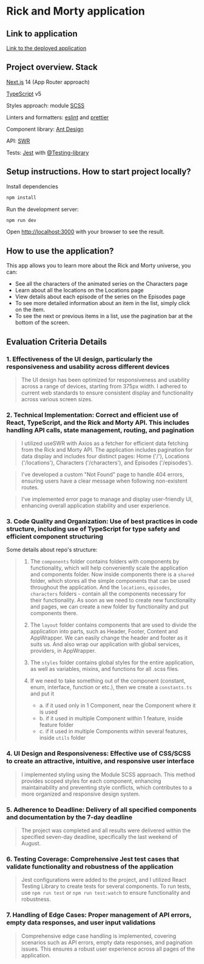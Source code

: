# Rick and Morty application

## Link to application

[Link to the deployed application](https://rick-and-morty-alpha-five.vercel.app/)

## Project overview. Stack

[Next.js](https://www.npmjs.com/package/next) 14 (App Router approach)

[TypeScript](https://www.npmjs.com/package/typescript) v5

Styles approach: module [SCSS](https://www.npmjs.com/package/sass)

Linters and formatters: [eslint](https://www.npmjs.com/package/eslint) and [prettier](https://www.npmjs.com/package/prettier)

Component library: [Ant Design](https://www.npmjs.com/package/antd)

API: [SWR](https://www.npmjs.com/package/swr?activeTab=readme)

Tests: [Jest](https://www.npmjs.com/package/jest) with [@Testing-library](https://www.npmjs.com/package/@testing-library/react)

## Setup instructions. How to start project locally?

Install dependencies

```bash
npm install
```

Run the development server:

```bash
npm run dev
```

Open [http://localhost:3000](http://localhost:3000) with your browser to see the result.

## How to use the application?

This app allows you to learn more about the Rick and Morty universe, you can:

- See all the characters of the animated series on the Characters page
- Learn about all the locations on the Locations page
- View details about each episode of the series on the Episodes page
- To see more detailed information about an item in the list, simply click on the item.
- To see the next or previous items in a list, use the pagination bar at the bottom of the screen.

## Evaluation Criteria Details

### 1. Effectiveness of the UI design, particularly the responsiveness and usability across different devices

> The UI design has been optimized for responsiveness and usability across a range of devices, starting from 375px width. I adhered to current web standards to ensure consistent display and functionality across various screen sizes.

### 2. Technical Implementation: Correct and efficient use of React, TypeScript, and the Rick and Morty API. This includes handling API calls, state management, routing, and pagination

> I utilized useSWR with Axios as a fetcher for efficient data fetching from the Rick and Morty API. The application includes pagination for data display and includes four distinct pages: Home ('/'), Locations ('/locations'), Characters ('/characters'), and Episodes ('/episodes').

> I've developed a custom "Not Found" page to handle 404 errors, ensuring users have a clear message when following non-existent routes.

> I've implemented error page to manage and display user-friendly UI, enhancing overall application stability and user experience.

### 3. Code Quality and Organization: Use of best practices in code structure, including use of TypeScript for type safety and efficient component structuring

Some details about repo's structure:
>
> 1. The `components` folder contains folders with components by functionality, which will help conveniently scale the application and components folder. Now inside components there is a `shared` folder, which stores all the simple components that can be used throughout the application. And the `locations`, `episodes`, `characters` folders -  contain all the components necessary for their functionality. As soon as we need to create new functionality and pages, we can create a new folder by functionality and put components there.
>
> 2. The `layout` folder contains components that are used to divide the application into parts, such as Header, Footer, Content and AppWrapper.
We can easily change the header and footer as it suits us. And also wrap our application with global services, providers, in AppWrapper.
>
> 3. The `styles` folder contains global styles for the entire application, as well as variables, mixins, and functions for all .scss files.
>
> 4. If we need to take something out of the component (constant, enum, interface, function or etc.), then we create a `constants.ts` and put it
>       - a. if it used only in 1 Component, near the Component where it is used
>       - b. if it used in multiple Component within 1 feature, inside feature folder
>       - c. if it used in multiple Components within several features, inside `utils` folder

### 4. UI Design and Responsiveness: Effective use of CSS/SCSS to create an attractive, intuitive, and responsive user interface

> I implemented styling using the Module SCSS approach. This method provides scoped styles for each component, enhancing maintainability and preventing style conflicts, which contributes to a more organized and responsive design system.

### 5. Adherence to Deadline: Delivery of all specified components and documentation by the 7-day deadline

> The project was completed and all results were delivered within the specified seven-day deadline, specifically the last weekend of August.

### 6. Testing Coverage: Comprehensive Jest test cases that validate functionality and robustness of the application

> Jest configurations were added to the project, and I utilized React Testing Library to create tests for several components. To run tests, use `npm run test` or `npm run test:watch` to ensure functionality and robustness.

### 7. Handling of Edge Cases: Proper management of API errors, empty data responses, and user input validations

> Comprehensive edge case handling is implemented, covering scenarios such as API errors, empty data responses, and pagination issues. This ensures a robust user experience across all pages of the application.
